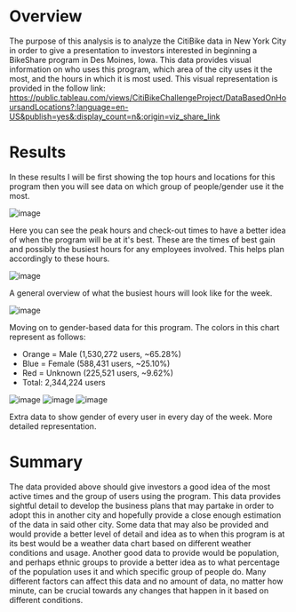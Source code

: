 # Overview
The purpose of this analysis is to analyze the CitiBike data in New York City in order to give a presentation to investors interested in beginning a BikeShare program in Des Moines, Iowa. This data provides visual information on who uses this program, which area of the city uses it the most, and the hours in which it is most used. 
This visual representation is provided in the follow link:
https://public.tableau.com/views/CitiBikeChallengeProject/DataBasedOnHoursandLocations?:language=en-US&publish=yes&:display_count=n&:origin=viz_share_link

# Results
In these results I will be first showing the top hours and locations for this program then you will see data on which group of people/gender use it the most.

![image](https://user-images.githubusercontent.com/104467610/185280983-7127562c-3462-4085-b4a3-7e9c6ec886d2.png)

Here you can see the peak hours and check-out times to have a better idea of when the program will be at it's best. These are the times of best gain and possibly the busiest hours for any employees involved. This helps plan accordingly to these hours. 

![image](https://user-images.githubusercontent.com/104467610/185281422-3f25c8fa-c6c5-41fe-9b02-c7c0e09c0eab.png)

A general overview of what the busiest hours will look like for the week. 

![image](https://user-images.githubusercontent.com/104467610/185281649-5dabefdf-920e-4f46-b3a7-c61600637f5c.png)

Moving on to gender-based data for this program. The colors in this chart represent as follows:
* Orange = Male (1,530,272 users, ~65.28%)
* Blue = Female (588,431 users, ~25.10%)
* Red = Unknown (225,521 users, ~9.62%)
* Total: 2,344,224 users

![image](https://user-images.githubusercontent.com/104467610/185282702-821528a1-edf0-4d00-a0f8-aa43066c7040.png)
![image](https://user-images.githubusercontent.com/104467610/185282733-7e707af2-2f9e-4242-b297-9c2832a835c0.png)
![image](https://user-images.githubusercontent.com/104467610/185282846-1a10fc13-5540-4af2-be55-5ff99d205b81.png)

Extra data to show gender of every user in every day of the week. More detailed representation.

# Summary
The data provided above should give investors a good idea of the most active times and the group of users using the program. This data provides sightful detail to develop the business plans that may partake in order to adopt this in another city and hopefully provide a close enough estimation of the data in said other city. Some data that may also be provided and would provide a better level of detail and idea as to when this program is at its best would be a weather data chart based on different weather conditions and usage. Another good data to provide would be population, and perhaps ethnic groups to provide a better idea as to what percentage of the population uses it and which specific group of people do. Many different factors can affect this data and no amount of data, no matter how minute, can be crucial towards any changes that happen in it based on different conditions.  

